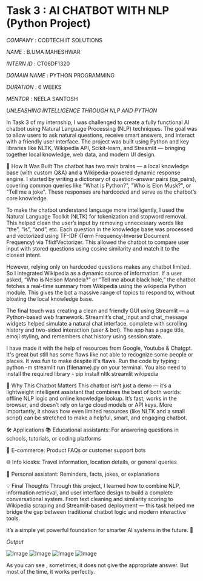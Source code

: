 # Task 3 : AI CHATBOT WITH NLP (Python Project)

*COMPANY* : CODTECH IT SOLUTIONS

*NAME* : B.UMA MAHESHWAR

*INTERN ID* : CT06DF1320

*DOMAIN NAME* : PYTHON PROGRAMMING

*DURATION* : 6 WEEKS

*MENTOR* : NEELA SANTOSH 

*UNLEASHING INTELLIGENCE THROUGH NLP AND PYTHON*

In Task 3 of my internship, I was challenged to create a fully functional AI chatbot using Natural Language Processing (NLP) techniques. The goal was to allow users to ask natural questions, receive smart answers, and interact with a friendly user interface. The project was built using Python and key libraries like NLTK, Wikipedia API, Scikit-learn, and Streamlit — bringing together local knowledge, web data, and modern UI design.

🧠 How It Was Built
The chatbot has two main brains — a local knowledge base (with custom Q&A) and a Wikipedia-powered dynamic response engine. I started by writing a dictionary of question-answer pairs (qa_pairs), covering common queries like "What is Python?", "Who is Elon Musk?", or "Tell me a joke". These responses are hardcoded and serve as the chatbot’s core knowledge.

To make the chatbot understand language more intelligently, I used the Natural Language Toolkit (NLTK) for tokenization and stopword removal. This helped clean the user’s input by removing unnecessary words like “the”, “is”, “and”, etc. Each question in the knowledge base was processed and vectorized using TF-IDF (Term Frequency-Inverse Document Frequency) via TfidfVectorizer. This allowed the chatbot to compare user input with stored questions using cosine similarity and match it to the closest intent.

However, relying only on hardcoded questions makes any chatbot limited. So I integrated Wikipedia as a dynamic source of information. If a user asked, “Who is Nelson Mandela?” or “Tell me about black hole,” the chatbot fetches a real-time summary from Wikipedia using the wikipedia Python module. This gives the bot a massive range of topics to respond to, without bloating the local knowledge base.

The final touch was creating a clean and friendly GUI using Streamlit — a Python-based web framework. Streamlit’s chat_input and chat_message widgets helped simulate a natural chat interface, complete with scrolling history and two-sided interaction (user & bot). The app has a page title, emoji styling, and remembers chat history using session state.

I have made it with the help of resources from Google, Youtube & Chatgpt. It's great but still has some flaws like not able to recognize some people or places. It was fun to make despite it's flaws. Run the code by typing : python -m streamlit run (filename).py on your terminal. You also need to install the required library - pip install nltk streamlit wikipedia

🌟 Why This Chatbot Matters
This chatbot isn’t just a demo — it’s a lightweight intelligent assistant that combines the best of both worlds: offline NLP logic and online knowledge lookup. It’s fast, works in the browser, and doesn’t rely on large cloud models or API keys. More importantly, it shows how even limited resources (like NLTK and a small script) can be stretched to make a helpful, smart, and engaging chatbot.

🛠️ Applications
📚 Educational assistants: For answering questions in schools, tutorials, or coding platforms

🛒 E-commerce: Product FAQs or customer support bots

🌐 Info kiosks: Travel information, location details, or general queries

💬 Personal assistant: Reminders, facts, jokes, or explanations

💡 Final Thoughts
Through this project, I learned how to combine NLP, information retrieval, and user interface design to build a complete conversational system. From text cleaning and similarity scoring to Wikipedia scraping and Streamlit-based deployment — this task helped me bridge the gap between traditional chatbot logic and modern interactive tools.

It’s a simple yet powerful foundation for smarter AI systems in the future. 🚀

*Output* 

![Image](https://github.com/user-attachments/assets/5c4ebb55-5aef-4bb6-b1c5-f8a8caecd4fc)
![Image](https://github.com/user-attachments/assets/7c33acd1-98f0-4548-bde1-462214f64a7f)
![Image](https://github.com/user-attachments/assets/01ed6139-2393-4425-b08c-27b416b92f15)
![Image](https://github.com/user-attachments/assets/2f0d1026-ac6a-470c-b95e-83d0d91eae7e)

As you can see , sometimes, it does not give the appropriate answer. But most of the time, it works perfectly. 
